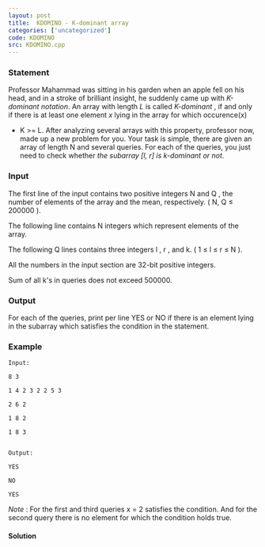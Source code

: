 ```yaml
---
layout: post
title:  KDOMINO - K-dominant array
categories: ['uncategorized']
code: KDOMINO
src: KDOMINO.cpp
---
```


### **Statement**

Professor Mahammad was sitting in his garden when an apple fell on his head,
and in a stroke of brilliant insight, he suddenly came up with _K-dominant
notation_. An array with length _L_ is called _K-dominant_ , if and only if
there is at least one element _x_ lying in the array for which occurence(x)
* K >= L. After analyzing several arrays with this property, professor now,
made up a new problem for you. Your task is simple, there are given an array
of length N and several queries. For each of the queries, you just need to
check whether _the subarray [l, r] is k-dominant or not_.

### Input

The first line of the input contains two positive integers N and Q ,
the number of elements of the array and the mean, respectively. ( N, Q ≤
200000 ).

The following line contains N integers which represent elements of the array.

The following Q lines contains three integers l , r , and k. ( 1
≤ l ≤ r ≤ N ).

All the numbers in the input section are 32-bit positive integers.

Sum of all k's in queries does not exceed 500000.

### Output

For each of the queries, print per line YES or NO if there is an
element lying in the subarray which satisfies the condition in the statement.

### Example

    
    
    Input:
    8 3
    1 4 2 3 2 2 5 3
    2 6 2
    1 8 2
    1 8 3
    
    
    Output:
    YES
    NO
    YES

_Note_ : For the first and third queries x = 2 satisfies the condition.
And for the second query there is no element for which the condition holds
true.



#### **Solution**



